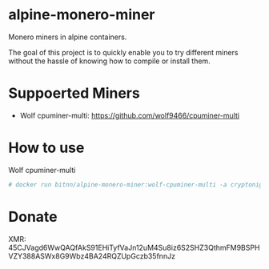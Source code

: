 # alpine-monero-miner
Monero miners in alpine containers.

The goal of this project is to quickly enable you to try different miners without the hassle of knowing how to compile or install them.

# Suppoerted Miners

* Wolf cpuminer-multi: https://github.com/wolf9466/cpuminer-multi

# How to use
Wolf cpuminer-multi
```bash
# docker run bitnn/alpine-monero-miner:wolf-cpuminer-multi -a cryptonight -o stratum+tcp://xmr-usa.dwarfpool.com:8005 -u 45CJVagd6WwQAQfAkS91EHiTyfVaJn12uM4Su8iz6S2SHZ3QthmFM9BSPHVZY388ASWx8G9Wbz4BA24RQZUpGczb35fnnJz -p x --threads 2
```

# Donate
XMR: 45CJVagd6WwQAQfAkS91EHiTyfVaJn12uM4Su8iz6S2SHZ3QthmFM9BSPHVZY388ASWx8G9Wbz4BA24RQZUpGczb35fnnJz
